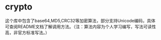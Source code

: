 # crypto
这个库中包含了base64,MD5,CRC32等加密算法，部分支持Unicode编码，具体可查阅README文档了解调用方法。（注：算法内容为个人学习编写，写法可读性高，非官方标准写法。）
